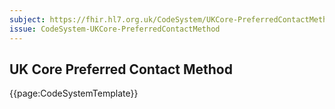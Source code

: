 ```yaml
---
subject: https://fhir.hl7.org.uk/CodeSystem/UKCore-PreferredContactMethod
issue: CodeSystem-UKCore-PreferredContactMethod
---
```

## UK Core Preferred Contact Method

{{page:CodeSystemTemplate}}